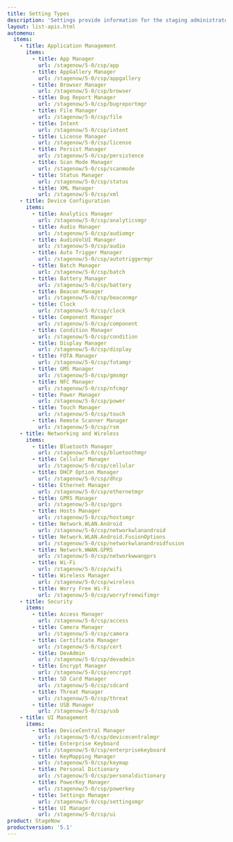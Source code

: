```yaml
---
title: Setting Types
description: 'Settings provide information for the staging administrator about how to configure and manage settings for use when creating profiles. Each Setting Type lists the parameters and functions available for configuring that particular group of settings.'
layout: list-apis.html
automenu:
  items:
    - title: Application Management
      items:
        - title: App Manager
          url: /stagenow/5-0/csp/app
        - title: AppGallery Manager
          url: /stagenow/5-0/csp/appgallery
        - title: Browser Manager
          url: /stagenow/5-0/csp/browser
        - title: Bug Report Manager
          url: /stagenow/5-0/csp/bugreportmgr
        - title: File Manager
          url: /stagenow/5-0/csp/file
        - title: Intent
          url: /stagenow/5-0/csp/intent
        - title: License Manager
          url: /stagenow/5-0/csp/license
        - title: Persist Manager
          url: /stagenow/5-0/csp/persistence
        - title: Scan Mode Manager
          url: /stagenow/5-0/csp/scanmode
        - title: Status Manager
          url: /stagenow/5-0/csp/status
        - title: XML Manager
          url: /stagenow/5-0/csp/xml
    - title: Device Configuration
      items:
        - title: Analytics Manager
          url: /stagenow/5-0/csp/analyticsmgr
        - title: Audio Manager
          url: /stagenow/5-0/csp/audiomgr
        - title: AudioVolUI Manager
          url: /stagenow/5-0/csp/audio
        - title: Auto Trigger Manager
          url: /stagenow/5-0/csp/autotriggermgr
        - title: Batch Manager
          url: /stagenow/5-0/csp/batch
        - title: Battery Manager
          url: /stagenow/5-0/csp/battery
        - title: Beacon Manager
          url: /stagenow/5-0/csp/beaconmgr
        - title: Clock
          url: /stagenow/5-0/csp/clock
        - title: Component Manager
          url: /stagenow/5-0/csp/component
        - title: Condition Manager
          url: /stagenow/5-0/csp/condition
        - title: Display Manager
          url: /stagenow/5-0/csp/display
        - title: FOTA Manager
          url: /stagenow/5-0/csp/fotamgr
        - title: GMS Manager
          url: /stagenow/5-0/csp/gmsmgr
        - title: NFC Manager
          url: /stagenow/5-0/csp/nfcmgr
        - title: Power Manager
          url: /stagenow/5-0/csp/power
        - title: Touch Manager
          url: /stagenow/5-0/csp/touch
        - title: Remote Scanner Manager
          url: /stagenow/5-0/csp/rsm
    - title: Networking and Wireless
      items:
        - title: Bluetooth Manager
          url: /stagenow/5-0/csp/bluetoothmgr
        - title: Cellular Manager
          url: /stagenow/5-0/csp/cellular
        - title: DHCP Option Manager
          url: /stagenow/5-0/csp/dhcp
        - title: Ethernet Manager
          url: /stagenow/5-0/csp/ethernetmgr
        - title: GPRS Manager
          url: /stagenow/5-0/csp/gprs
        - title: Hosts Manager
          url: /stagenow/5-0/csp/hostsmgr
        - title: Network.WLAN.Android
          url: /stagenow/5-0/csp/networkwlanandroid
        - title: Network.WLAN.Android.FusionOptions
          url: /stagenow/5-0/csp/networkwlanandroidfusion
        - title: Network.WWAN.GPRS
          url: /stagenow/5-0/csp/networkwwangprs
        - title: Wi-Fi
          url: /stagenow/5-0/csp/wifi
        - title: Wireless Manager
          url: /stagenow/5-0/csp/wireless
        - title: Worry Free Wi-Fi
          url: /stagenow/5-0/csp/worryfreewifimgr
    - title: Security
      items:
        - title: Access Manager
          url: /stagenow/5-0/csp/access
        - title: Camera Manager
          url: /stagenow/5-0/csp/camera
        - title: Certificate Manager
          url: /stagenow/5-0/csp/cert
        - title: DevAdmin
          url: /stagenow/5-0/csp/devadmin
        - title: Encrypt Manager
          url: /stagenow/5-0/csp/encrypt
        - title: SD Card Manager
          url: /stagenow/5-0/csp/sdcard
        - title: Threat Manager
          url: /stagenow/5-0/csp/threat
        - title: USB Manager
          url: /stagenow/5-0/csp/usb
    - title: UI Management
      items:
        - title: DeviceCentral Manager
          url: /stagenow/5-0/csp/devicecentralmgr
        - title: Enterprise Keyboard
          url: /stagenow/5-0/csp/enterprisekeyboard
        - title: KeyMapping Manager
          url: /stagenow/5-0/csp/keymap
        - title: Personal Dictionary
          url: /stagenow/5-0/csp/personaldictionary
        - title: PowerKey Manager
          url: /stagenow/5-0/csp/powerkey
        - title: Settings Manager
          url: /stagenow/5-0/csp/settingsmgr
        - title: UI Manager
          url: /stagenow/5-0/csp/ui
product: StageNow
productversion: '5.1'
---
```

